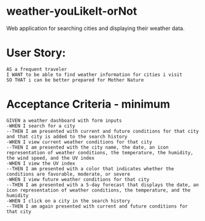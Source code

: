 # weather-youLikeIt-orNot
Web application for searching cities and displaying their weather data.

# User Story:
    AS a frequent traveler
    I WANT to be able to find weather information for cities i visit
    SO THAT i can be better prepared for Mother Nature

# Acceptance Criteria - minimum
    GIVEN a weather dashboard with form inputs
    -WHEN I search for a city
    --THEN I am presented with current and future conditions for that city and that city is added to the search history
    -WHEN I view current weather conditions for that city
    --THEN I am presented with the city name, the date, an icon representation of weather conditions, the temperature, the humidity, the wind speed, and the UV index
    -WHEN I view the UV index
    --THEN I am presented with a color that indicates whether the conditions are favorable, moderate, or severe
    -WHEN I view future weather conditions for that city
    --THEN I am presented with a 5-day forecast that displays the date, an icon representation of weather conditions, the temperature, and the humidity
    -WHEN I click on a city in the search history
    --THEN I am again presented with current and future conditions for that city

